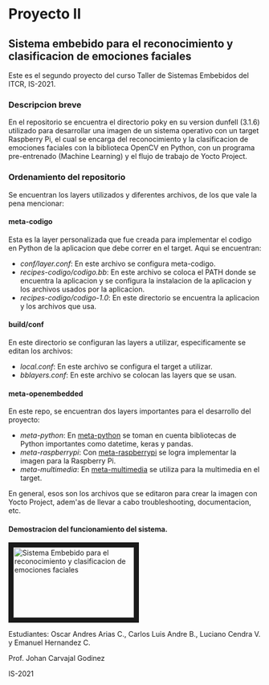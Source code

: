# Proyecto II
## Sistema embebido para el reconocimiento y clasificacion de emociones faciales 

Este es el segundo proyecto del curso Taller de Sistemas Embebidos del ITCR, IS-2021.

### Descripcion breve

En el repositorio se encuentra el directorio poky en su version dunfell (3.1.6) utilizado para desarrollar una imagen de un sistema operativo con un target Raspberry Pi, el cual se encarga del reconocimiento y la clasificacion de emociones faciales con la biblioteca OpenCV en Python, con un programa pre-entrenado (Machine Learning) y el flujo de trabajo de Yocto Project.

### Ordenamiento del repositorio

Se encuentran los layers utilizados y diferentes archivos, de los que vale la pena mencionar:

#### meta-codigo

Esta es la layer personalizada que fue creada para implementar el codigo en Python de la aplicacion que debe correr en el target. Aqui se encuentran:
* _conf/layer.conf_: En este archivo se configura meta-codigo.
* _recipes-codigo/codigo.bb_: En este archivo se coloca el PATH donde se encuentra la aplicacion y se configura la instalacion de la aplicacion y los archivos usados por la aplicacion.
* _recipes-codigo/codigo-1.0_: En este directorio se encuentra la aplicacion y los archivos que usa.

#### build/conf

En este directorio se configuran las layers a utilizar, especificamente se editan los archivos:
* _local.conf_: En este archivo se configura el target a utilizar.
* _bblayers.conf_: En este archivo se colocan las layers que se usan.

#### meta-openembedded

En este repo, se encuentran dos layers importantes para el desarrollo del proyecto:
* _meta-python_: En [meta-python](https://layers.openembedded.org/layerindex/branch/master/layer/meta-python/) se toman en cuenta bibliotecas de Python importantes como datetime, keras y pandas.
* _meta-raspberrypi_: Con [meta-raspberrypi](http://layers.openembedded.org/layerindex/branch/master/layer/meta-raspberrypi/) se logra implementar la imagen para la Raspberry Pi.
* _meta-multimedia_: En [meta-multimedia](https://layers.openembedded.org/layerindex/branch/master/layer/meta-multimedia/) se utiliza para la multimedia en el target.

En general, esos son los archivos que se editaron para crear la imagen con Yocto Project, adem'as de llevar a cabo troubleshooting, documentacion, etc.

#### Demostracion del funcionamiento del sistema.

<a href="https://youtu.be/nq2r2GgUxNA
" target="_blank"><img src="https://i.ytimg.com/vi/nq2r2GgUxNA/hqdefault.jpg?sqp=-oaymwEcCNACELwBSFXyq4qpAw4IARUAAIhCGAFwAcABBg==&rs=AOn4CLAM6t-PVFwnIsbM9AggDi2H2xaWaA" 
alt="Sistema Embebido para el reconocimiento y clasificacion de emociones faciales" width="240" height="140" border="10" /></a>

Estudiantes: Oscar Andres Arias C., Carlos Luis Andre B., Luciano Cendra V. y Emanuel Hernandez C.

Prof. Johan Carvajal Godinez

IS-2021
